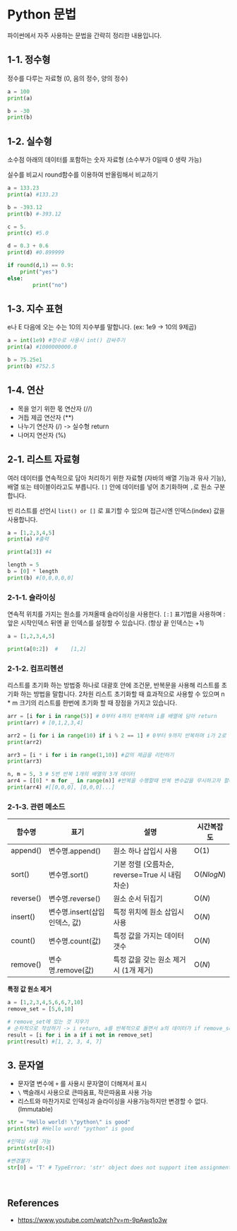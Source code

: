 # Python 문법

파이썬에서 자주 사용하는 문법을 간략히 정리한 내용입니다.



## 1-1. 정수형

정수를 다루는 자료형 (0, 음의 정수, 양의 정수)

```python
a = 100
print(a)

b = -30
print(b)
```

## 1-2. 실수형

소수점 아래의 데이터를 포함하는 숫자 자료형 (소수부가 0일때 0 생략 가능)

실수를 비교시 round함수를 이용하여 반올림해서 비교하기

```python
a = 133.23
print(a) #133.23

b = -393.12
print(b) #-393.12

c = 5.
print(c) #5.0

d = 0.3 + 0.6
print(d) #0.899999

if round(d,1) == 0.9:
  	print("yes")
else:
		print("no")
```

## 1-3. 지수 표현

e나 E 다음에 오는 수는 10의 지수부를 말합니다. (ex: 1e9 -> 10의 9제곱)

```python
a = int(1e9) #정수로 사용시 int() 감싸주기
print(a) #1000000000.0

b = 75.25e1
print(b) #752.5
```

## 1-4. 연산

- 목을 얻기 위한 몫 연산자 (//)
- 거듭 제곱 연산자 (**)
- 나누기 연산자 (/) -> 실수형 return
- 나머지 연산자 (%)

## 2-1. 리스트 자료형

여러 데이터를 연속적으로 담아 처리하기 위한 자료형 (자바의 배열 기능과 유사 기능), 배열 또는 테이블이라고도 부릅니다. `[]` 안에 데이터를 넣어 초기화하며 `,`로 원소 구분합니다.

빈 리스트를 선언시 `list() or []` 로 표기할 수 있으며 접근시엔 인덱스(index) 값을 사용합니다.

```python
a = [1,2,3,4,5]
print(a) #출력

print(a[3]) #4

length = 5
b = [0] * length
print(b) #[0,0,0,0,0]
```

### 2-1-1. 슬라이싱

연속적 위치를 가지는 원소를 가져올때 슬라이싱을 사용한다. `[:]` 표기법을 사용하며 : 앞은 시작인덱스 뒤엔 끝 인덱스를 설정할 수 있습니다. (항상 끝 인덱스는 +1)

```python
a = [1,2,3,4,5]

print(a[0:2])  # 	[1,2]
```

### 2-1-2. 컴프리헨션

리스트를 초기화 하는 방법중 하나로 대괄호 안에 조건문, 반복문을 사용해 리스트를 초기화 하는 방법을 말합니다. 2차원 리스트 초기화할 때 효과적으로 사용할 수 있으며 n * m 크기의 리스트를 한번에 초기화 할 때 장점을 가지고 있습니다.

```python
arr = [i for i in range(5)] # 0부터 4까지 반복하며 i를 배열에 담아 return
print(arr) # [0,1,2,3,4]

arr2 = [i for i in range(10) if i % 2 == 1] # 0부터 9까지 반복하며 i가 2로 나누었을때 1이 나머지로 떨어지는 i만 return (홀수만)
print(arr2)

arr3 = [i * i for i in range(1,10)] #값의 제곱을 리턴하기
print(arr3)

n, m = 5, 3 # 5번 반복 1개의 배열의 3개 데이터
arr4 = [[0] * m for _ in range(n)] #반복을 수행할때 반복 변수값을 무시하고자 할때 _를 사용 
print(arr4) #[[0,0,0], [0,0,0]...]

```

### 2-1-3. 관련 메소드

| 함수명    | 표기                          | 설명                                           | 시간복잡도 |
| --------- | ----------------------------- | ---------------------------------------------- | ---------- |
| append()  | 변수명.append()               | 원소 하나 삽입시 사용                          | O(1)       |
| sort()    | 변수명.sort()                 | 기본 정렬 (오름차순, reverse=True 시 내림차순) | O(_NlogN_) |
| reverse() | 변수명.reverse()              | 원소 순서 뒤집기                               | O(_N_)     |
| insert()  | 변수명.insert(삽입인덱스, 값) | 특정 위치에 원소 삽입시 사용                   | O(_N_)     |
| count()   | 변수명.count(값)              | 특정 값을 가지는 데이터 갯수                   | O(_N_)     |
| remove()  | 변수명.remove(값)             | 특정 값을 갖는 원소 제거시 (1개 제거)          | O(_N_)     |

**특정 값 원소 제거**

```python
a = [1,2,3,4,5,6,6,7,10]
remove_set = [5,6,10]

# remove_set에 있는 것 지우기
# 순차적으로 작성하기 -> i return, a를 반복적으로 돌면서 a의 데이터가 if remove_set not in일 때 표기
result = [i for i in a if i not in remove_set]
print(result) #[1, 2, 3, 4, 7]

```

## 3. 문자열

- 문자열 변수에 `+` 를 사용시 문자열이 더해져서 표시
- `\` 백슬래시 사용으로 큰따옴표, 작은따옴표 사용 가능
- 리스트와 마찬가지로 인덱싱과 슬라이싱을 사용가능하지만 변경할 수 없다. (Immutable)

```python
str = "Hello world! \"python\" is good"
print(str) #Hello word! "python" is good

#인덱싱 사용 가능
print(str[0:4])

#변경불가
str[0] = 'T' # TypeError: 'str' object does not support item assignment

```



<br>

## References

- https://www.youtube.com/watch?v=m-9pAwq1o3w